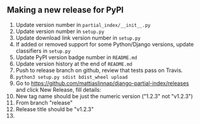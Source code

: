 ## Making a new release for PyPI

1. Update version number in `partial_index/__init__.py`
1. Update version number in `setup.py`
1. Update download link version number in `setup.py`
1. If added or removed support for some Python/Django versions, update classifiers in `setup.py`
1. Update PyPI version badge number in `README.md`
1. Update version history at the end of `README.md`
1. Push to release branch on github, review that tests pass on Travis.
1. `python3 setup.py sdist bdist_wheel upload`
1. Go to https://github.com/mattiaslinnap/django-partial-index/releases and click New Release, fill details:
  1. New tag name should be just the numeric version ("1.2.3" not "v1.2.3")
  1. From branch "release"
  1. Release title should be "v1.2.3"
  1.
